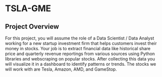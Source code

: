 # TSLA-GME

## Project Overview

For this project, you will assume the role of a Data Scientist / Data Analyst working for a new startup investment firm that helps customers invest their money in stocks. Your job is to extract financial data like historical share price and quarterly revenue reportings from various sources using Python libraries and webscraping on popular stocks. After collecting this data you will 
visualize it in a dashboard to identify patterns or trends. The stocks we will work with are Tesla, Amazon, AMD, and GameStop.

